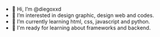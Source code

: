 - 👋 Hi, I’m @diegoxxd
- 👀 I’m interested in design graphic, design web and codes.
- 🌱 I’m currently learning html, css, javascript and python. 
- 🚀 I'm ready for learning about frameworks and backend.


<!---
diegoxxd/diegoxxd is a ✨ special ✨ repository because its `README.md` (this file) appears on your GitHub profile.
You can click the Preview link to take a look at your changes.
--->

